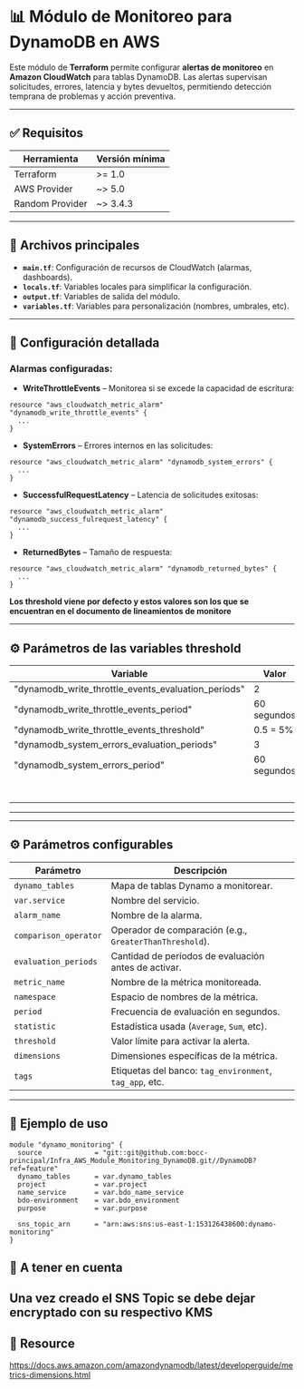 # 📊 Módulo de Monitoreo para DynamoDB en AWS

Este módulo de **Terraform** permite configurar **alertas de monitoreo** en **Amazon CloudWatch** para tablas DynamoDB. Las alertas supervisan solicitudes, errores, latencia y bytes devueltos, permitiendo detección temprana de problemas y acción preventiva.

---

## ✅ Requisitos

| Herramienta     | Versión mínima |
| --------------- | -------------- |
| Terraform       | >= 1.0         |
| AWS Provider    | ~> 5.0         |
| Random Provider | ~> 3.4.3       |

---

## 📁 Archivos principales

- **`main.tf`**: Configuración de recursos de CloudWatch (alarmas, dashboards).
- **`locals.tf`**: Variables locales para simplificar la configuración.
- **`output.tf`**: Variables de salida del módulo.
- **`variables.tf`**: Variables para personalización (nombres, umbrales, etc).

---

## 🔧 Configuración detallada

### Alarmas configuradas:

- **WriteThrottleEvents** – Monitorea si se excede la capacidad de escritura:

```hcl
resource "aws_cloudwatch_metric_alarm" "dynamodb_write_throttle_events" {
  ...
}
```

- **SystemErrors** – Errores internos en las solicitudes:

```hcl
resource "aws_cloudwatch_metric_alarm" "dynamodb_system_errors" {
  ...
}
```

- **SuccessfulRequestLatency** – Latencia de solicitudes exitosas:

```hcl
resource "aws_cloudwatch_metric_alarm" "dynamodb_success_fulrequest_latency" {
  ...
}
```

- **ReturnedBytes** – Tamaño de respuesta:

```hcl
resource "aws_cloudwatch_metric_alarm" "dynamodb_returned_bytes" {
  ...
}
```

**Los threshold viene por defecto y estos valores son los que se encuentran en el documento de lineamientos de monitore**

---

## ⚙️ Parámetros de las variables threshold

| Variable                                            | Valor       |
| --------------------------------------------------- | ----------- |
| "dynamodb_write_throttle_events_evaluation_periods" | 2           |
| "dynamodb_write_throttle_events_period"             | 60 segundos |
| "dynamodb_write_throttle_events_threshold"          | 0.5 = 5%    |
| "dynamodb_system_errors_evaluation_periods"         | 3           |
| "dynamodb_system_errors_period"                     | 60 segundos |
|                                                     |             |
|                                                     |             |
|                                                     |             |
|                                                     |             |
|                                                     |             |
|                                                     |             |
|                                                     |             |

---

---

## ⚙️ Parámetros configurables

| Parámetro             | Descripción                                             |
| --------------------- | ------------------------------------------------------- |
| `dynamo_tables`       | Mapa de tablas Dynamo a monitorear.                     |
| `var.service`         | Nombre del servicio.                                    |
| `alarm_name`          | Nombre de la alarma.                                    |
| `comparison_operator` | Operador de comparación (e.g., `GreaterThanThreshold`). |
| `evaluation_periods`  | Cantidad de períodos de evaluación antes de activar.    |
| `metric_name`         | Nombre de la métrica monitoreada.                       |
| `namespace`           | Espacio de nombres de la métrica.                       |
| `period`              | Frecuencia de evaluación en segundos.                   |
| `statistic`           | Estadística usada (`Average`, `Sum`, etc).              |
| `threshold`           | Valor límite para activar la alerta.                    |
| `dimensions`          | Dimensiones específicas de la métrica.                  |
| `tags`                | Etiquetas del banco: `tag_environment`, `tag_app`, etc. |

---

## 🧪 Ejemplo de uso

```hcl
module "dynamo_monitoring" {
  source             = "git::git@github.com:bocc-principal/Infra_AWS_Module_Monitoring_DynamoDB.git//DynamoDB?ref=feature"
  dynamo_tables      = var.dynamo_tables
  project            = var.project
  name_service       = var.bdo_name_service
  bdo-environment    = var.bdo_environment
  purpose            = var.purpose

  sns_topic_arn      = "arn:aws:sns:us-east-1:153126438600:dynamo-monitoring"
}
```

## 🧪 A tener en cuenta

## Una vez creado el SNS Topic se debe dejar encryptado con su respectivo KMS

## 📝 Resource

https://docs.aws.amazon.com/amazondynamodb/latest/developerguide/metrics-dimensions.html
